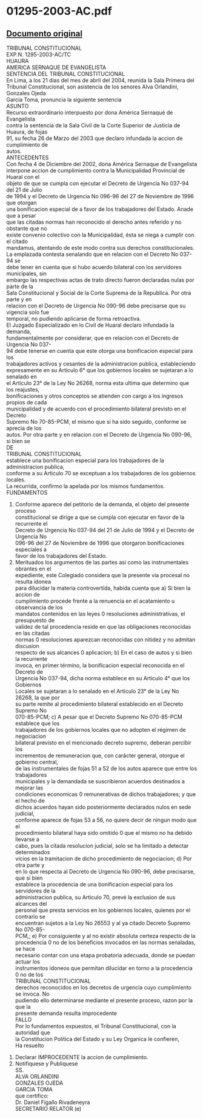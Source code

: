 
01295-2003-AC.pdf
=================
  
[Documento original](https://tc.gob.pe/jurisprudencia/2004/01295-2003-AC.pdf)  
---  
TRIBUNAL CONSTITUCIONAL  
EXP.N. 1295-2003-AC/TC  
HUAURA  
AMERICA SERNAQUE DE EVANGELISTA  
SENTENCIA DEL TRIBUNAL CONSTITUCIONAL  
En Lima, a los 21 dias del mes de abril del 2004, reunida la Sala Primera del  
Tribunal Constitucional, son asistencia de los senores Alva Orlandini, Gonzales Ojeda  
Garcia Toma, pronuncia la siguiente sentencia  
ASUNTO  
Recurso extraordinario interpuesto por dona América Sernaqué de Evangelista  
contra la sentencia de la Sala Civil de la Corte Superior de Justicia de Huaura, de fojas  
91, su fecha 26 de Marzo del 2003 que declaro infundada la accion de cumplimiento de  
autos.  
ANTECEDENTES  
Con fecha 4 de Diciembre del 2002, dona América Sernaque de Evangelista  
interpone accion de cumplimiento contra la Municipalidad Provincial de Huaral con el  
objeto de que se cumpla con ejecutar el Decreto de Urgencia No 037-94 del 21 de Julio  
de 1994 y el Decreto de Urgencia No 096-96 del 27 de Noviembre de 1996 que otorgan  
una bonificacion especial de a favor de los trabajadores del Estado. Anade que a pesar  
que las citadas normas han reconocido el derecho antes referido y no obstante que no  
existe convenio colectivo con la Municipalidad, ésta se niega a cumplir con el citado  
mandamus, atentando de este modo contra sus derechos constitucionales.  
La emplazada contesta senalando que en relacion con el Decreto No 037-94 se  
debe tener en cuenta que si hubo acuerdo bilateral con los servidores municipales, sin  
embargo las respectivas actas de trato directo fueron declaradas nulas por parte de la  
Sala Constitucional y Social de la Corte Suprema de la Republica. Por otra parte y en  
relacion con el Decreto de Urgencia No 090-96 debe precisarse que su vigencia solo fue  
temporal, no pudiendo aplicarse de forma retroactiva.  
El Juzgado Especializado en lo Civil de Huaral declaro infundada la demanda,  
fundamentalmente por considerar, que en relacion con el Decreto de Urgencia No 037-  
94 debe tenerse en cuenta que este otorga una bonificacion especial para los  
trabajadores activos y cesantes de la administracion publica, estableciendo  
expresamente en su Articulo 6° que los gobiernos locales se sujetaran a lo senalado en  
el Articulo 23° de la Ley No 26268, norma esta ultima que determino que los reajustes,  
bonificaciones y otros conceptos se atienden con cargo a los ingresos propios de cada  
municipalidad y de acuerdo con el procedimiento bilateral previsto en el Decreto  
Supremo No 70-85-PCM, el mismo que si ha sido seguido, conforme se aprecia de los  
autos. Por otra parte y en relacion con el Decreto de Urgencia No 090-96, si bien se  
DE  
TRIBUNAL CONSTITUCIONAL  
establece una bonificacion especial para los trabajadores de la administracion publica,  
conforme a su Articulo 70 se exceptuan a los trabajadores de los gobiernos locales.  
La recurrida, confirmo la apelada por los mismos fundamentos.  
FUNDAMENTOS  
1) Conforme aparece del petitorio de la demanda, el objeto del presente proceso  
constitucional se dirige a que se cumpla con ejecutar en favor de la recurrente el  
Decreto de Urgencia No 037-94 del 21 de Julio de 1994 y el Decreto de Urgencia No  
096-96 del 27 de Noviembre de 1996 que otorgaron bonificaciones especiales a  
favor de los trabajadores del Estado.  
2) Merituados los argumentos de las partes asi como las instrumentales obrantes en el  
expediente, este Colegiado considera que la presente via procesal no resulta idonea  
para dilucidar la materia controvertida, habida cuenta que a) Si bien la accion de  
cumplimiento procede frente a la renuencia en el acatamiento u observancia de los  
mandatos contenidos en las leyes 0 resoluciones administrativas, el presupuesto de  
validez de tal procedencia reside en que las obligaciones reconocidas en las citadas  
normas 0 resoluciones aparezcan reconocidas con nitidez y no admitan discusion  
respecto de sus alcances 0 aplicacion; b) En el caso de autos y si bien la recurrente  
invoca, en primer término, la bonificacion especial reconocida en el Decreto de  
Urgencia No 037-94, dicha norma establece en su Articulo 4° que los Gobiernos  
Locales se sujetaran a lo senalado en el Articulo 23° de la Ley No 26268, la que por  
su parte remite al procedimiento bilateral establecido en el Decreto Supremo No  
070-85-PCM; c) A pesar que el Decreto Supremo No 070-85-PCM establece que los  
trabajadores de los gobiernos locales que no adopten el régimen de negociacion  
bilateral previsto en el mencionado decreto supremo, deberan percibir los  
incrementos de remuneracion que, con carâcter general, otorgue el gobierno central,  
de las instrumentales de fojas 51 a 52 de los autos aparece que entre los trabajadores  
municipales y la demandada se suscribieron acuerdos destinados a mejorar las  
condiciones economicas 0 remunerativas de dichos trabajadores; y que el hecho de  
dichos acuerdos hayan sido posteriormente declarados nulos en sede judicial,  
conforme aparece de fojas 53 a 56, no quiere decir de ningun modo que el  
procedimiento bilateral haya sido omitido 0 que el mismo no ha debido llevarse a  
cabo, pues la citada resolucion judicial, solo se ha limitado a detectar determinados  
vicios en la tramitacion de dicho procedimiento de negociacion; d) Por otra parte y  
en lo que respecta al Decreto de Urgencia No 090-96, debe precisarse, que si bien  
establece la procedencia de una bonificacion especial para los servidores de la  
administracion publica, su Articulo 70, prevé la exclusion de sus alcances del  
personal que presta servicios en los gobiernos locales, quienes por el contrario se  
encuentran sujetos a la Ley No 26553 y al ya citado Decreto Supremo No 070-85-  
PCM,; e) Por consiguiente y al no existir absoluta certeza respecto de la  
procedencia 0 no de los beneficios invocados en las normas senaladas, se hace  
necesario contar con una etapa probatoria adecuada, donde se puedan actuar los  
instrumentos idoneos que permitan dilucidar en torno a la procedencia 0 no de los  
TRIBUNAL CONSTITUCIONAL  
derechos reconocidos en los decretos de urgencia cuyo cumplimiento se invoca. No  
pudiendo ello determinarse mediante el presente proceso, razon por la que la  
presente demanda resulta improcedente  
FALLO  
Por lo fundamentos expuestos, el Tribunal Constitucional, con la autoridad que  
la Constitucion Politica del Estado y su Ley Organica le confieren,  
Ha resuelto  
1. Declarar IMPROCEDENTE la accion de cumplimiento.  
2. Notifiquese y Publiquese  
SS.  
ALVA ORLANDINI  
GONZALES OJEDA  
GARCIA TOMA  
que certifico:  
Dr. Daniel Figallo Rivadeneyra  
SECRETARIO RELATOR (e)